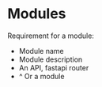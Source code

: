 # Modules
Requirement for a module:
 - Module name
 - Module description
 - An API, fastapi router
 - ^ Or a module